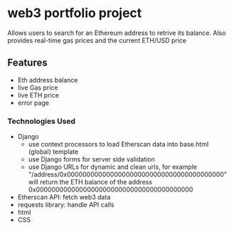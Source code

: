 # web3 portfolio project

Allows users to search for an Ethereum address to retrive its balance. Also provides real-time gas prices and the current ETH/USD price

## Features
- Eth address balance
- live Gas price
- live ETH price
- error page

### Technologies Used
- Django
    - use context processors to load Etherscan data into base.html (global) template
    - use Django forms for server side validation
    - use Django URLs for dynamic and clean urls, for example "/address/0x0000000000000000000000000000000000000000" will return the ETH balance of the address 0x0000000000000000000000000000000000000000
- Etherscan API: fetch web3 data
- requests library: handle API calls
- html
- CSS